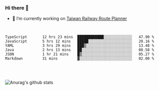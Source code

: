 ### Hi there 👋

- 🔭 I’m currently working on [Taiwan Railway Route Planner](https://github.com/Taiwan-Railway-Route-Planner)

<br/>

<!--START_SECTION:waka-->

```text
TypeScript       12 hrs 23 mins  ████████████░░░░░░░░░░░░░   47.90 %
JavaScript       5 hrs 12 mins   █████░░░░░░░░░░░░░░░░░░░░   20.16 %
YAML             3 hrs 29 mins   ███▒░░░░░░░░░░░░░░░░░░░░░   13.48 %
Java             2 hrs 13 mins   ██░░░░░░░░░░░░░░░░░░░░░░░   08.58 %
JSON             1 hr 21 mins    █▒░░░░░░░░░░░░░░░░░░░░░░░   05.27 %
Markdown         31 mins         ▓░░░░░░░░░░░░░░░░░░░░░░░░   02.00 %
```

<!--END_SECTION:waka-->

<br/>
<br/>

![Anurag's github stats](https://github-readme-stats.vercel.app/api?username=DepickereSven&show_icons=true&theme=tokyonight)



<!--
**DepickereSven/DepickereSven** is a ✨ _special_ ✨ repository because its `README.md` (this file) appears on your GitHub profile.

Here are some ideas to get you started:

- 🔭 I’m currently working on ...
- 🌱 I’m currently learning ...
- 👯 I’m looking to collaborate on ...
- 🤔 I’m looking for help with ...
- 💬 Ask me about ...
- 📫 How to reach me: ...
- 😄 Pronouns: ...
- ⚡ Fun fact: ...
-->
